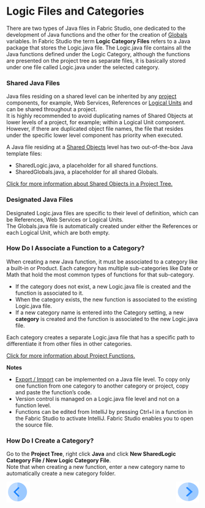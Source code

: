 # Logic Files and Categories

There are two types of Java files in Fabric Studio, one dedicated to the development of Java functions and the other for the creation of [Globals](/articles/08_globals/01_globals_overview.md) variables. In Fabric Studio the term **Logic Category Files** refers to a Java package that stores the Logic.java file. The Logic.java file contains all the Java functions defined under the Logic Category, although the functions are presented on the project tree as separate files, it is basically stored under one file called Logic.java under the selected category.  

### Shared Java Files
Java files residing on a shared level can be inherited by any [project](/articles/04_fabric_studio/08_fabric_project_tree.md) components, for example,  Web Services, References or [Logical Units](/articles/03_logical_units/02_create_a_logical_unit_flow.md) and can be shared throughout a project.\
It is highly recommended to avoid duplicating names of Shared Objects at lower levels of a project, for example; within a Logical Unit component. However, if there are duplicated object file names, the file that resides under the specific lower level component has priority when executed.
 
A Java file residing at a [Shared Objects](/articles/04_fabric_studio/12_shared_objects.md) level has two out-of-the-box Java template files:
* SharedLogic.java, a placeholder for all shared functions. 
* SharedGlobals.java, a placeholder for all shared Globals. 

[Click for more information about Shared Objects in a Project Tree.](/articles/04_fabric_studio/12_shared_objects.md)

### Designated Java Files
 
Designated Logic.java files are specific to their level of definition, which can be References, Web Services or Logical Units.\
The Globals.java file is automatically created under either the References or each Logical Unit, which are both empty.

### How Do I Associate a Function to a Category?
 	
When creating a new Java function, it must be associated to a category like a built-in or Product. Each category has multiple sub-categories like Date or Math that hold the most common types of functions for that sub-category.
 
* If the category does not exist, a new Logic.java file is created and the function is associated to it. 
* When the category exists, the new function is associated to the existing Logic.java file.
* If a new category name is entered into the Category setting, a new **category** is created and the function is associated to the new Logic.java file.
 
Each category creates a separate Logic.java file that has a specific path to differentiate it from other files in other categories.

[Click for more information about Project Functions.](/articles/07_table_population/08_project_functions.md)

**Notes** 
* [Export / Import](/articles/04_fabric_studio/11_fabric_studio_exporting_and_importing%20a_fabric_project.md) can be implemented on a Java file level. To copy only one function from one category to another category or project, copy and paste the function’s code. 
* Version control is managed on a Logic.java file level and not on a function level. 
* Functions can be edited from IntelliJ by pressing Ctrl+I in a function in the Fabric Studio to activate IntelliJ. Fabric Studio enables you to open the source file.

### How Do I Create a Category?
 
Go to the **Project Tree**, right click **Java** and click **New SharedLogic Category File / New Logic Category File**.\
Note that when creating a new function, enter a new category name to automatically create a new category folder.

[![Previous](/articles/images/Previous.png)](/articles/04_fabric_studio/08_fabric_project_tree.md)[<img align="right" width="60" height="54" src="/articles/images/Next.png">](/articles/04_fabric_studio/10_fabric_studio_validating_java_code_within_a_project.md)
